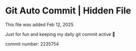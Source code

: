 # Git Auto Commit | Hidden File

This file was added Feb 12, 2025

Just for fun and keeping my daily git commit active 🤪

commit number: 2235754
